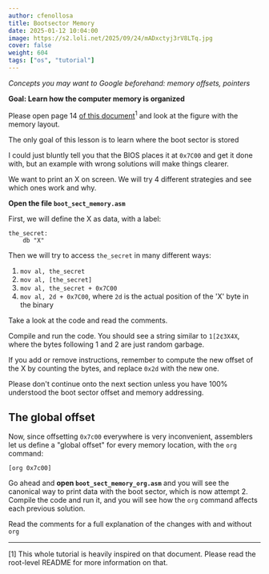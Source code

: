 ```yaml
---
author: cfenollosa  
title: Bootsector Memory
date: 2025-01-12 10:04:00
image: https://s2.loli.net/2025/09/24/mADxctyj3rV8LTq.jpg
cover: false
weight: 604
tags: ["os", "tutorial"]
---
```


*Concepts you may want to Google beforehand: memory offsets, pointers*

**Goal: Learn how the computer memory is organized**

Please open page 14 [of this document](
http://www.cs.bham.ac.uk/~exr/lectures/opsys/10_11/lectures/os-dev.pdf)<sup>1</sup>
and look at the figure with the memory layout.

The only goal of this lesson is to learn where the boot sector is stored

I could just bluntly tell you that the BIOS places it at `0x7C00` and
get it done with, but an example with wrong solutions will make things clearer.

We want to print an X on screen. We will try 4 different strategies
and see which ones work and why.

**Open the file `boot_sect_memory.asm`**

First, we will define the X as data, with a label:
```armasm
the_secret:
    db "X"
```

Then we will try to access `the_secret` in many different ways:

1. `mov al, the_secret`
2. `mov al, [the_secret]`
3. `mov al, the_secret + 0x7C00`
4. `mov al, 2d + 0x7C00`, where `2d` is the actual position of the 'X' byte in the binary

Take a look at the code and read the comments.

Compile and run the code. You should see a string similar to `1[2¢3X4X`, where
the bytes following 1 and 2 are just random garbage.

If you add or remove instructions, remember to compute the new offset of the X
by counting the bytes, and replace `0x2d` with the new one.

Please don't continue onto the next section unless you have 100% understood
the boot sector offset and memory addressing.


The global offset
-----------------

Now, since offsetting `0x7c00` everywhere is very inconvenient, assemblers let
us define a "global offset" for every memory location, with the `org` command:

```armasm
[org 0x7c00]
```

Go ahead and **open `boot_sect_memory_org.asm`** and you will see the canonical
way to print data with the boot sector, which is now attempt 2. Compile the code
and run it, and you will see how the `org` command affects each previous solution.

Read the comments for a full explanation of the changes with and without `org`

-----

[1] This whole tutorial is heavily inspired on that document. Please read the
root-level README for more information on that.